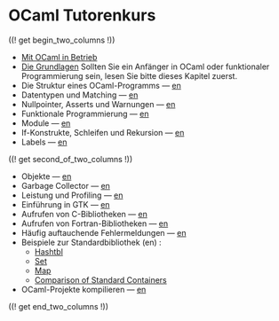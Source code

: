 <!-- ((! set title OCaml Tutorenkurs !)) ((! set learn !)) -->
<!-- {{! input template/macros.mpp !}} -->

# OCaml Tutorenkurs



((! get begin_two_columns !))

* [Mit OCaml in Betrieb](up_and_running.html)
* [Die Grundlagen](basics.de.html) Sollten Sie ein Anfänger in OCaml oder
funktionaler Programmierung sein, lesen Sie bitte dieses Kapitel
zuerst.
* Die Struktur eines OCaml-Programms — [en](structure_of_ocaml_programs.html)
* Datentypen und Matching — [en](data_types_and_matching.html)
* Nullpointer, Asserts und Warnungen — [en](null_pointers_asserts_and_warnings.html)
* Funktionale Programmierung — [en](functional_programming.html)
* Module — [en](modules.html)
* If-Konstrukte, Schleifen und Rekursion — [en](if_statements_loops_and_recursion.html)
* Labels — [en](labels.html)

((! get second_of_two_columns !))

* Objekte — [en](objects.html)
* Garbage Collector — [en](garbage_collection.html)
* Leistung und Profiling  — [en](performance_and_profiling.html)
* Einführung in GTK — [en](introduction_to_gtk.html)
* Aufrufen von C-Bibliotheken — [en](calling_c_libraries.html)
* Aufrufen von Fortran-Bibliotheken — [en](calling_fortran_libraries.html)
* Häufig auftauchende Fehlermeldungen — [en](common_error_messages.html)
* Beispiele zur Standardbibliothek (en) :
  * [Hashtbl](hashtbl.html "Hashtbl")
  * [Set](set.html "Set")
  * [Map](map.html "Map")
  * [Comparison of Standard Containers](comparison_of_standard_containers.html "Comparison of Standard Containers")
* OCaml-Projekte kompilieren — [en](compiling_ocaml_projects.html)

((! get end_two_columns !))
